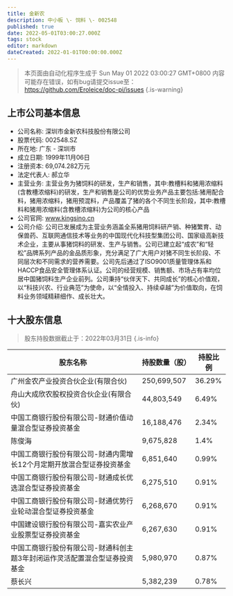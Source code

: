 ```yaml
---
title: 金新农
description: 中小板 \- 饲料 \- 002548
published: true
date: 2022-05-01T03:00:27.000Z
tags: stock
editor: markdown
dateCreated: 2022-01-01T00:00:00.000Z
---
```


> 本页面由自动化程序生成于 Sun May 01 2022 03:00:27 GMT+0800
> 内容可能存在错误，如有bug请提交issue至：https://github.com/Eroleice/doc-pi/issues
{.is-warning}

## 上市公司基本信息
- 公司名称: 深圳市金新农科技股份有限公司
- 股票代码: 002548.SZ
- 所在地: 广东 - 深圳市
- 成立日期: 1999年11月06日
- 注册资本: 69,074.282万元
- 法定代表人: 郝立华
- 主营业务: 主营业务为猪饲料的研发，生产和销售，其中:教槽料和猪用浓缩料(含教槽浓缩料)的研发，生产和销售是公司的优势业务产品主要包括:猪用配合料，猪用浓缩料，猪用预混料，产品覆盖了猪的各个不同生长阶段，其中:教槽料和猪用浓缩料(含教槽浓缩料)为公司的核心产品
- 公司官网: www.kingsino.cn
- 公司介绍: 公司已发展成为主营业务涵盖全系猪用饲料研产销、种猪繁育、动保兽药、互联网通信技术等业务的中国现代化科技型集团公司、国家级高新技术企业，主要从事猪饲料的研发、生产与销售。公司已建立起“成农”和“轻松”品牌系列产品的金品质形象，充分满足了广大用户对猪不同生长阶段、不同层次和不同需求的营养需要。公司先后通过了ISO9001质量管理体系和HACCP食品安全管理体系认证。公司的经营规模、销售额、市场占有率均位居中国猪饲料生产企业前列。公司秉持“伙伴天下、共同成长”的核心价值观，以“科技兴农、行业典范”为使命，以“全情投入、持续卓越”为价值取向，在饲料业务领域精耕细作、成长壮大。


## 十大股东信息
> 股东持股数据截止于：2022年03月31日
{.is-info}

| 股东名称 | 持股数量（股） | 持股比例 |
| --- | --- | --- |
| 广州金农产业投资合伙企业(有限合伙) | 250,699,507 | 36.29% |
| 舟山大成欣农股权投资合伙企业(有限合伙) | 44,803,549 | 6.49% |
| 中国工商银行股份有限公司-财通价值动量混合型证券投资基金 | 16,188,476 | 2.34% |
| 陈俊海 | 9,675,828 | 1.4% |
| 中国工商银行股份有限公司-财通内需增长12个月定期开放混合型证券投资基金 | 6,851,640 | 0.99% |
| 中国工商银行股份有限公司-财通成长优选混合型证券投资基金 | 6,275,510 | 0.91% |
| 中国工商银行股份有限公司-财通优势行业轮动混合型证券投资基金 | 6,268,670 | 0.91% |
| 中国建设银行股份有限公司-嘉实农业产业股票型证券投资基金 | 6,267,630 | 0.91% |
| 中国工商银行股份有限公司-财通科创主题3年封闭运作灵活配置混合型证券投资基金 | 5,980,970 | 0.87% |
| 蔡长兴 | 5,382,239 | 0.78% |





